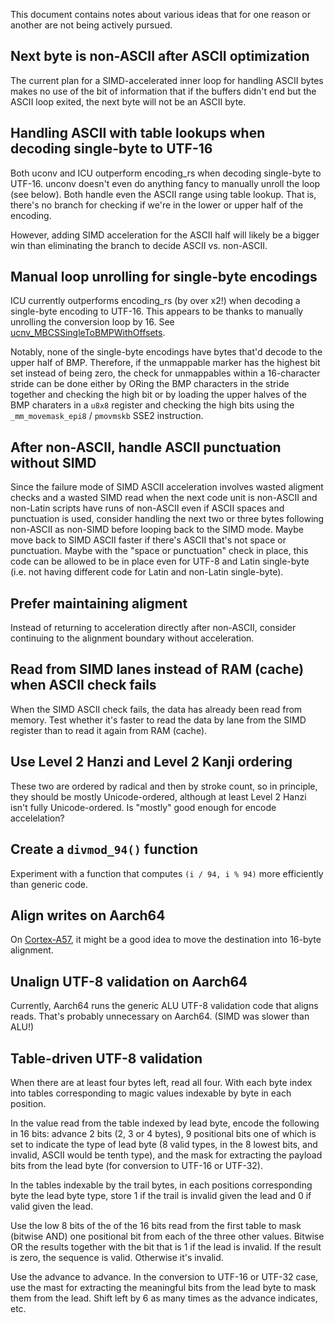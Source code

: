This document contains notes about various ideas that for one reason or another
are not being actively pursued.

## Next byte is non-ASCII after ASCII optimization

The current plan for a SIMD-accelerated inner loop for handling ASCII bytes
makes no use of the bit of information that if the buffers didn't end but the
ASCII loop exited, the next byte will not be an ASCII byte.

## Handling ASCII with table lookups when decoding single-byte to UTF-16

Both uconv and ICU outperform encoding_rs when decoding single-byte to UTF-16.
unconv doesn't even do anything fancy to manually unroll the loop (see below).
Both handle even the ASCII range using table lookup. That is, there's no branch
for checking if we're in the lower or upper half of the encoding.

However, adding SIMD acceleration for the ASCII half will likely be a bigger
win than eliminating the branch to decide ASCII vs. non-ASCII.

## Manual loop unrolling for single-byte encodings

ICU currently outperforms encoding_rs (by over x2!) when decoding a single-byte
encoding to UTF-16. This appears to be thanks to manually unrolling the
conversion loop by 16. See [ucnv_MBCSSingleToBMPWithOffsets][1].

[1]: https://ssl.icu-project.org/repos/icu/icu/tags/release-55-1/source/common/ucnvmbcs.cpp

Notably, none of the single-byte encodings have bytes that'd decode to the
upper half of BMP. Therefore, if the unmappable marker has the highest bit set
instead of being zero, the check for unmappables within a 16-character stride
can be done either by ORing the BMP characters in the stride together and
checking the high bit or by loading the upper halves of the BMP charaters
in a `u8x8` register and checking the high bits using the `_mm_movemask_epi8`
/ `pmovmskb` SSE2 instruction.

## After non-ASCII, handle ASCII punctuation without SIMD

Since the failure mode of SIMD ASCII acceleration involves wasted aligment
checks and a wasted SIMD read when the next code unit is non-ASCII and non-Latin
scripts have runs of non-ASCII even if ASCII spaces and punctuation is used,
consider handling the next two or three bytes following non-ASCII as non-SIMD
before looping back to the SIMD mode. Maybe move back to SIMD ASCII faster if
there's ASCII that's not space or punctuation. Maybe with the "space or
punctuation" check in place, this code can be allowed to be in place even for
UTF-8 and Latin single-byte (i.e. not having different code for Latin and
non-Latin single-byte).

## Prefer maintaining aligment

Instead of returning to acceleration directly after non-ASCII, consider
continuing to the alignment boundary without acceleration.

## Read from SIMD lanes instead of RAM (cache) when ASCII check fails

When the SIMD ASCII check fails, the data has already been read from memory.
Test whether it's faster to read the data by lane from the SIMD register than
to read it again from RAM (cache).

## Use Level 2 Hanzi and Level 2 Kanji ordering

These two are ordered by radical and then by stroke count, so in principle,
they should be mostly Unicode-ordered, although at least Level 2 Hanzi isn't
fully Unicode-ordered. Is "mostly" good enough for encode accelelation?

## Create a `divmod_94()` function

Experiment with a function that computes `(i / 94, i % 94)` more efficiently
than generic code.

## Align writes on Aarch64

On [Cortex-A57](https://stackoverflow.com/questions/45714535/performance-of-unaligned-simd-load-store-on-aarch64/45938112#45938112
), it might be a good idea to move the destination into 16-byte alignment.

## Unalign UTF-8 validation on Aarch64

Currently, Aarch64 runs the generic ALU UTF-8 validation code that aligns
reads. That's probably unnecessary on Aarch64. (SIMD was slower than ALU!)

## Table-driven UTF-8 validation

When there are at least four bytes left, read all four. With each byte
index into tables corresponding to magic values indexable by byte in
each position.

In the value read from the table indexed by lead byte, encode the
following in 16 bits: advance 2 bits (2, 3 or 4 bytes), 9 positional
bits one of which is set to indicate the type of lead byte (8 valid
types, in the 8 lowest bits, and invalid, ASCII would be tenth type),
and the mask for extracting the payload bits from the lead byte
(for conversion to UTF-16 or UTF-32).

In the tables indexable by the trail bytes, in each positions
corresponding byte the lead byte type, store 1 if the trail is
invalid given the lead and 0 if valid given the lead.

Use the low 8 bits of the of the 16 bits read from the first
table to mask (bitwise AND) one positional bit from each of the 
three other values. Bitwise OR the results together with the
bit that is 1 if the lead is invalid. If the result is zero,
the sequence is valid. Otherwise it's invalid.

Use the advance to advance. In the conversion to UTF-16 or
UTF-32 case, use the mast for extracting the meaningful
bits from the lead byte to mask them from the lead. Shift
left by 6 as many times as the advance indicates, etc.